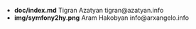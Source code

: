 <ul>
<li><b>doc/index.md</b>  Tigran Azatyan  tigran@azatyan.info </li>
<li><b>img/symfony2hy.png</b> Aram Hakobyan  info@arxangelo.info</li>
</ul>

